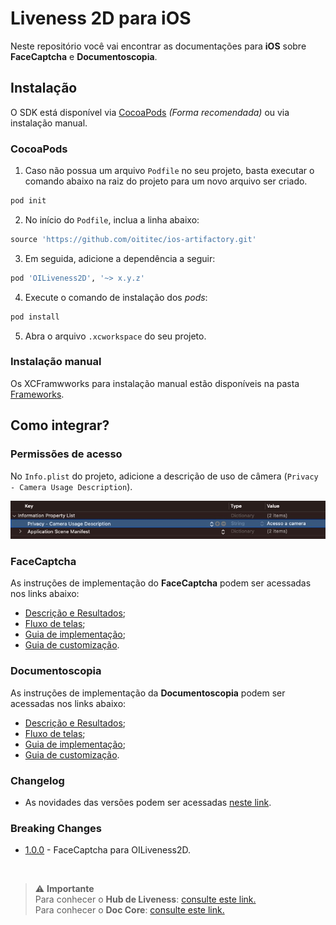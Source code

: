 #  Liveness 2D para iOS

Neste repositório você vai encontrar as documentações para **iOS** sobre **FaceCaptcha** e **Documentoscopia**.

##  Instalação

O SDK está disponível via [CocoaPods](https://cocoapods.org/about) *(Forma recomendada)* ou via instalação manual.

###  CocoaPods
1. Caso não possua um arquivo `Podfile` no seu projeto, basta executar o comando abaixo na raiz do projeto para um novo arquivo ser criado.

```rb
pod init
```

2. No início do `Podfile`, inclua a linha abaixo:

```rb
source 'https://github.com/oititec/ios-artifactory.git'
```

3. Em seguida, adicione a dependência a seguir:

```rb
pod 'OILiveness2D', '~> x.y.z'
```

4. Execute o comando de instalação dos *pods*:
```rb
pod install
```

5. Abra o arquivo `.xcworkspace` do seu projeto.

###  Instalação manual

Os XCFramwworks para instalação manual estão disponíveis na pasta [Frameworks](/Frameworks).

##   Como integrar?

###  Permissões de acesso

No `Info.plist` do projeto, adicione a descrição de uso de câmera (`Privacy - Camera Usage Description`).

![Info.plist Camera Permission](Documentation/Images/info_plist_camera_permission.jpg)

###  FaceCaptcha
As instruções de implementação do **FaceCaptcha** podem ser acessadas nos links abaixo:

  - [Descrição e Resultados](Documentation/FaceCaptcha/FaceCaptcha-Description.md);
  - [Fluxo de telas](Documentation/FaceCaptcha/FaceCaptcha-ScreensFlow.md);
  - [Guia de implementação](Documentation/FaceCaptcha/FaceCaptcha-Implementation.md);
  - [Guia de customização](Documentation/FaceCaptcha/FaceCaptcha-Customization.md).

###  Documentoscopia

As instruções de implementação da **Documentoscopia** podem ser acessadas nos links abaixo:

  - [Descrição e Resultados](Documentation/Documentscopy/Documentscopy-Description.md);
  - [Fluxo de telas](Documentation/Documentscopy/Documentscopy-ScreensFlow.md);
  - [Guia de implementação](Documentation/Documentscopy/Documentscopy-Implementation.md);
  - [Guia de customização](Documentation/Documentscopy/Documentscopy-Customization.md).

### Changelog
- As novidades das versões podem ser acessadas [neste link](Documentation/MigrationGuide/Changelog/1.0.0.md).

### Breaking Changes
- [1.0.0](Documentation/MigrationGuide/BreakingChanges/1.0.0.md) - FaceCaptcha para OILiveness2D.

<br/>

> ⚠️ **Importante**
> <br/>Para conhecer o **Hub de Liveness**: [consulte este link.](https://devcenter.certiface.io/docs/hub-de-liveness)
> <br/>Para conhecer o **Doc Core**: [consulte este link.](https://devcenter.certiface.io/docs/doc-core)
